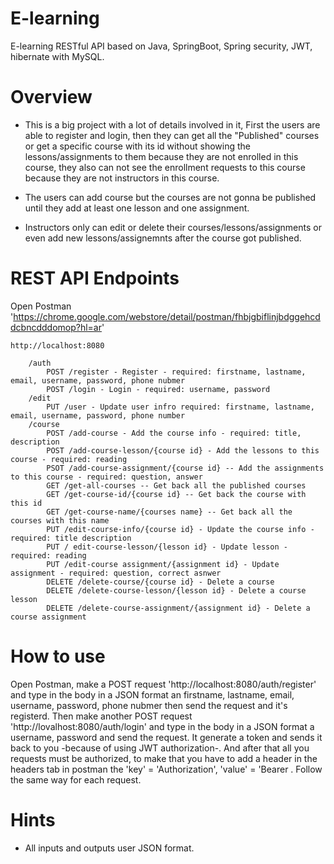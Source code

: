 # E-learning

E-learning RESTful API based on Java, SpringBoot, Spring security, JWT, hibernate with MySQL.

# Overview

- This is a big project with a lot of details involved in it, First the users are able to register and login, then they can get all the "Published" courses or get a specific course with its id without showing the lessons/assignments to them because they are not enrolled in this course, they also can not see the enrollment requests to this course because they are not instructors in this course.

- The users can add course but the courses are not gonna be published until they add at least one lesson and one assignment.

- Instructors only can edit or delete their courses/lessons/assignments or even add new lessons/assignemnts after the course got published.

# REST API Endpoints

Open Postman 'https://chrome.google.com/webstore/detail/postman/fhbjgbiflinjbdggehcddcbncdddomop?hl=ar'

	http://localhost:8080
		
		/auth
			POST /register - Register - required: firstname, lastname, email, username, password, phone nubmer
			POST /login - Login - required: username, password
		/edit
			PUT /user - Update user infro required: firstname, lastname, email, username, password, phone number
		/course
			POST /add-course - Add the course info - required: title, description
			POST /add-course-lesson/{course id} - Add the lessons to this course - required: reading
			PSOT /add-course-assignment/{course id} -- Add the assignments to this course - required: question, answer
			GET /get-all-courses -- Get back all the published courses
			GET /get-course-id/{course id} -- Get back the course with this id
			GET /get-course-name/{courses name} -- Get back all the courses with this name
			PUT /edit-course-info/{course id} - Update the course info - required: title description
			PUT / edit-course-lesson/{lesson id} - Update lesson - required: reading
			PUT /edit-course assignment/{assignment id} - Update assignment - required: question, correct asnwer
			DELETE /delete-course/{course id} - Delete a course
			DELETE /delete-course-lesson/{lesson id} - Delete a course lesson
			DELETE /delete-course-assignment/{assignment id} - Delete a course assignment 

# How to use 

Open Postman, make a POST request 'http://localhost:8080/auth/register' and type in the body in a JSON format an firstname, lastname, email, username, password, phone nubmer then send the request and it's registerd.
Then make another POST request 'http://lovalhost:8080/auth/login' and type in the body in a JSON format a username, password and send the request. It generate a token and sends it back to you -because of using JWT authorization-.
And after that all you requests must be authorized, to make that you have to add a header in the headers tab in postman the 'key' = 'Authorization', 'value' = 'Bearer <The generated token you got after logging in>.
Follow the same way for each request.

# Hints 

- All inputs and outputs user JSON format.

